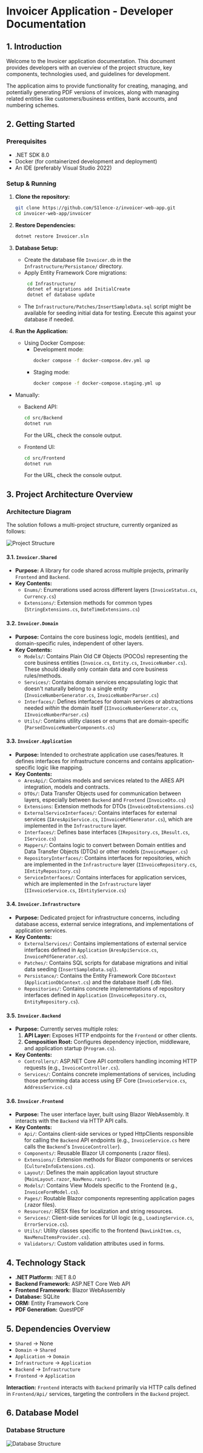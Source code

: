 # Invoicer Application - Developer Documentation

## 1. Introduction

Welcome to the Invoicer application documentation. This document provides developers with an overview of the project structure, key components, technologies used, and guidelines for development.

The application aims to provide functionality for creating, managing, and potentially generating PDF versions of invoices, along with managing related entities like customers/business entities, bank accounts, and numbering schemes.

## 2. Getting Started

### Prerequisites

*   .NET SDK 8.0
*   Docker (for containerized development and deployment)
*   An IDE (preferably Visual Studio 2022)

### Setup & Running

1.  **Clone the repository:**
    ```bash
    git clone https://github.com/S1lence-z/invoicer-web-app.git
    cd invoicer-web-app/invoicer
    ```
2.  **Restore Dependencies:**
    ```bash
    dotnet restore Invoicer.sln
    ```
3.  **Database Setup:**
    *   Create the database file `Invoicer.db` in the `Infrastructure/Persistance/` directory.
    *   Apply Entity Framework Core migrations:
        ```bash
         cd Infrastructure/
         dotnet ef migrations add InitialCreate
         dotnet ef database update
        ```
    * The `Infrastructure/Patches/InsertSampleData.sql` script might be available for seeding initial data for testing. Execute this against your database if needed.
4.  **Run the Application:**

    * Using Docker Compose:
        * Development mode:
            ```bash
            docker compose -f docker-compose.dev.yml up
            ```
        * Staging mode:
            ```bash
            docker compose -f docker-compose.staging.yml up
            ```
   * Manually:
     * Backend API:
        ```bash
        cd src/Backend
        dotnet run
        ```
        For the URL, check the console output.

     * Frontend UI:
        ```bash
        cd src/Frontend
        dotnet run
        ```
        For the URL, check the console output.

## 3. Project Architecture Overview

### Architecture Diagram

The solution follows a multi-project structure, currently organized as follows:

![Project Structure](../assets/project_architecture.jpeg)

#### 3.1. `Invoicer.Shared`

*   **Purpose:** A library for code shared across multiple projects, primarily `Frontend` and `Backend`.
*   **Key Contents:**
    *   `Enums/`: Enumerations used across different layers (`InvoiceStatus.cs`, `Currency.cs`)
    *   `Extensions/`: Extension methods for common types (`StringExtensions.cs`, `DateTimeExtensions.cs`)

#### 3.2. `Invoicer.Domain`

*   **Purpose:** Contains the core business logic, models (entities), and domain-specific rules, independent of other layers.
*   **Key Contents:**
    *   `Models/`: Contains Plain Old C# Objects (POCOs) representing the core business entities (`Invoice.cs`, `Entity.cs`, `InvoiceNumber.cs`). These should ideally only contain data and core business rules/methods.
    *   `Services/`: Contains domain services encapsulating logic that doesn't naturally belong to a single entity (`InvoiceNumberGenerator.cs`, `InvoiceNumberParser.cs`)
    *   `Interfaces/`: Defines interfaces for domain services or abstractions needed *within* the domain itself (`IInvoiceNumberGenerator.cs`, `IInvoiceNumberParser.cs`)
    * `Utils/`: Contains utility classes or enums that are domain-specific (`ParsedInvoiceNumberComponents.cs`)

#### 3.3. `Invoicer.Application`

*   **Purpose:** Intended to orchestrate application use cases/features. It defines interfaces for infrastructure concerns and contains application-specific logic like mapping.
*   **Key Contents:**
    *  `AresApi/`: Contains models and services related to the ARES API integration, models and contracts.
    *  `DTOs/`: Data Transfer Objects used for communication between layers, especially between `Backend` and `Frontend` (`InvoiceDto.cs`)
    *  `Extensions`: Extension methods for DTOs (`InvoiceDtoExtensions.cs`)
    *  `ExternalServiceInterfaces/`: Contains interfaces for external services (`IAresApiService.cs`, `IInvoicePdfGenerator.cs`), which are implemented in the `Infrastructure` layer.
    *  `Interfaces/`: Defines base interfaces (`IRepository.cs`, `IResult.cs`, `IService.cs`)
    *  `Mappers/`: Contains logic to convert between Domain entities and Data Transfer Objects (DTOs) or other models (`InvoiceMapper.cs`)
    *  `RepositoryInterfaces/`: Contains interfaces for repositories, which are implemented in the `Infrastructure` layer (`IInvoiceRepository.cs`, `IEntityRepository.cs`)
    *  `ServiceInterfaces/`: Contains interfaces for application services, which are implemented in the `Infrastructure` layer (`IInvoiceService.cs`, `IEntityService.cs`) 

#### 3.4. `Invoicer.Infrastructure`
*   **Purpose:** Dedicated project for infrastructure concerns, including database access, external service integrations, and implementations of application services.
  * **Key Contents:**
    *  `ExternalServices/`: Contains implementations of external service interfaces defined in `Application` (`AresApiService.cs`, `InvoicePdfGenerator.cs`).
    *  `Patches/`: Contains SQL scripts for database migrations and initial data seeding (`InsertSampleData.sql`).
    *  `Persistance/`: Contains the Entity Framework Core `DbContext` (`ApplicationDbContext.cs`) and the database itself (.db file).
    *  `Repositories/`: Contains concrete implementations of repository interfaces defined in `Application` (`InvoiceRepository.cs`, `EntityRepository.cs`).

#### 3.5. `Invoicer.Backend`

*   **Purpose:** Currently serves multiple roles:
    1.  **API Layer:** Exposes HTTP endpoints for the `Frontend` or other clients.
    3.  **Composition Root:** Configures dependency injection, middleware, and application startup (`Program.cs`).
*   **Key Contents:**
    *   `Controllers/`: ASP.NET Core API controllers handling incoming HTTP requests (e.g., `InvoiceController.cs`).
    *   `Services/`: Contains concrete implementations of services, including those performing data access using EF Core (`InvoiceService.cs`, `AddressService.cs`)

#### 3.6. `Invoicer.Frontend`

*   **Purpose:** The user interface layer, built using Blazor WebAssembly. It interacts with the `Backend` via HTTP API calls.
*   **Key Contents:**
    *   `Api/`: Contains client-side services or typed HttpClients responsible for calling the `Backend` API endpoints (e.g., `InvoiceService.cs` here calls the `Backend`'s `InvoiceController`).
    *   `Components/`: Reusable Blazor UI components (.razor files).
    *   `Extensions/`: Extension methods for Blazor components or services (`CultureInfoExtensions.cs`).
    *   `Layout/`: Defines the main application layout structure (`MainLayout.razor`, `NavMenu.razor`).
    *   `Models/`: Contains View Models specific to the Frontend (e.g., `InvoiceFormModel.cs`).
    *   `Pages/`: Routable Blazor components representing application pages (.razor files).
    *   `Resources/`: RESX files for localization and string resources.
    *   `Services/`: Client-side services for UI logic (e.g., `LoadingService.cs`, `ErrorService.cs`).
    *   `Utils/`: Utility classes specific to the frontend (`NavLinkItem.cs`, `NavMenuItemsProvider.cs`).
    *   `Validators/`: Custom validation attributes used in forms.

## 4. Technology Stack

*   **.NET Platform:** :NET 8.0
*   **Backend Framework:** ASP.NET Core Web API
*   **Frontend Framework:** Blazor WebAssembly
*   **Database:** SQLite
*   **ORM:** Entity Framework Core
*   **PDF Generation:** QuestPDF

## 5. Dependencies Overview

*   `Shared` -> None
*   `Domain` -> `Shared`
*   `Application` -> `Domain`
*   `Infrastructure` -> `Application`
*   `Backend` -> `Infrastructure`
*   `Frontend` -> `Application`

**Interaction:** `Frontend` interacts with `Backend` primarily via HTTP calls defined in `Frontend/Api/` services, targeting the controllers in the `Backend` project.

## 6. Database Model
### Database Structure
![Database Structure](../assets/db_model.jpg)
